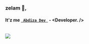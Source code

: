 
### zelam 👋, 
#### It'z me [```  Abdiza Dev  ```](https://abdiza.tech) - \<Developer. /> <br /><br />
[![](https://visitcount.itsvg.in/api?id=abdisadev&label=Profile%20Views&pretty=false)](https://abdiza.tech)
